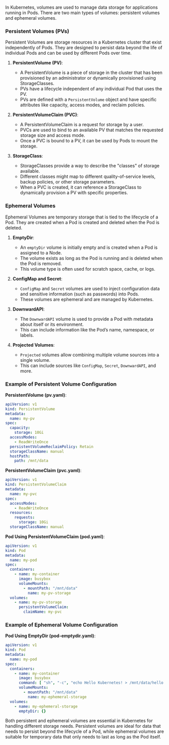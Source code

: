 In Kubernetes, volumes are used to manage data storage for applications running in Pods. There are two main types of volumes: persistent volumes and ephemeral volumes.

### Persistent Volumes (PVs)

Persistent Volumes are storage resources in a Kubernetes cluster that exist independently of Pods. They are designed to persist data beyond the life of individual Pods and can be used by different Pods over time.

1. **PersistentVolume (PV)**: 
    - A PersistentVolume is a piece of storage in the cluster that has been provisioned by an administrator or dynamically provisioned using StorageClasses.
    - PVs have a lifecycle independent of any individual Pod that uses the PV.
    - PVs are defined with a `PersistentVolume` object and have specific attributes like capacity, access modes, and reclaim policies.

2. **PersistentVolumeClaim (PVC)**:
    - A PersistentVolumeClaim is a request for storage by a user.
    - PVCs are used to bind to an available PV that matches the requested storage size and access mode.
    - Once a PVC is bound to a PV, it can be used by Pods to mount the storage.

3. **StorageClass**:
    - StorageClasses provide a way to describe the "classes" of storage available.
    - Different classes might map to different quality-of-service levels, backup policies, or other storage parameters.
    - When a PVC is created, it can reference a StorageClass to dynamically provision a PV with specific properties.

### Ephemeral Volumes

Ephemeral Volumes are temporary storage that is tied to the lifecycle of a Pod. They are created when a Pod is created and deleted when the Pod is deleted.

1. **EmptyDir**:
    - An `emptyDir` volume is initially empty and is created when a Pod is assigned to a Node.
    - The volume exists as long as the Pod is running and is deleted when the Pod is removed.
    - This volume type is often used for scratch space, cache, or logs.

2. **ConfigMap and Secret**:
    - `ConfigMap` and `Secret` volumes are used to inject configuration data and sensitive information (such as passwords) into Pods.
    - These volumes are ephemeral and are managed by Kubernetes.

3. **DownwardAPI**:
    - The `DownwardAPI` volume is used to provide a Pod with metadata about itself or its environment.
    - This can include information like the Pod’s name, namespace, or labels.

4. **Projected Volumes**:
    - `Projected` volumes allow combining multiple volume sources into a single volume.
    - This can include sources like `ConfigMap`, `Secret`, `DownwardAPI`, and more.

### Example of Persistent Volume Configuration

**PersistentVolume (pv.yaml)**:
```yaml
apiVersion: v1
kind: PersistentVolume
metadata:
  name: my-pv
spec:
  capacity:
    storage: 10Gi
  accessModes:
    - ReadWriteOnce
  persistentVolumeReclaimPolicy: Retain
  storageClassName: manual
  hostPath:
    path: /mnt/data
```

**PersistentVolumeClaim (pvc.yaml)**:
```yaml
apiVersion: v1
kind: PersistentVolumeClaim
metadata:
  name: my-pvc
spec:
  accessModes:
    - ReadWriteOnce
  resources:
    requests:
      storage: 10Gi
  storageClassName: manual
```

**Pod Using PersistentVolumeClaim (pod.yaml)**:
```yaml
apiVersion: v1
kind: Pod
metadata:
  name: my-pod
spec:
  containers:
    - name: my-container
      image: busybox
      volumeMounts:
        - mountPath: "/mnt/data"
          name: my-pv-storage
  volumes:
    - name: my-pv-storage
      persistentVolumeClaim:
        claimName: my-pvc
```

### Example of Ephemeral Volume Configuration

**Pod Using EmptyDir (pod-emptydir.yaml)**:
```yaml
apiVersion: v1
kind: Pod
metadata:
  name: my-pod
spec:
  containers:
    - name: my-container
      image: busybox
      command: [ "sh", "-c", "echo Hello Kubernetes! > /mnt/data/hello.txt && sleep 3600" ]
      volumeMounts:
        - mountPath: "/mnt/data"
          name: my-ephemeral-storage
  volumes:
    - name: my-ephemeral-storage
      emptyDir: {}
```

Both persistent and ephemeral volumes are essential in Kubernetes for handling different storage needs. Persistent volumes are ideal for data that needs to persist beyond the lifecycle of a Pod, while ephemeral volumes are suitable for temporary data that only needs to last as long as the Pod itself.